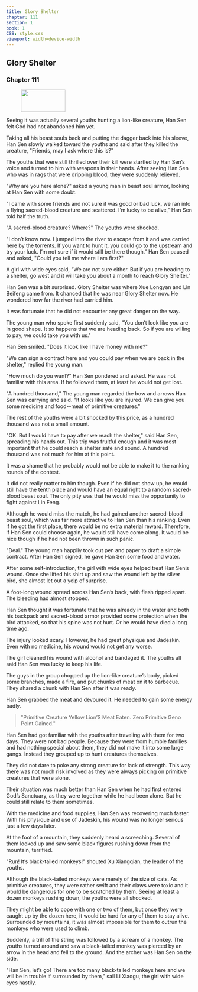 ```yaml
---
title: Glory Shelter
chapter: 111
section: 1
book: 1
CSS: style.css
viewport: width=device-width
---
```


## Glory Shelter

### Chapter 111

<figure>
	<img src="../Images/gem.gif" alt="" id="gem" width="120" height="60" />
</figure>

Seeing it was actually several youths hunting a lion-like creature, Han Sen felt God had not abandoned him yet.

Taking all his beast souls back and putting the dagger back into his sleeve, Han Sen slowly walked toward the youths and said after they killed the creature, "Friends, may I ask where this is?"

The youths that were still thrilled over their kill were startled by Han Sen’s voice and turned to him with weapons in their hands. After seeing Han Sen who was in rags that were dripping blood, they were suddenly relieved.

"Why are you here alone?" asked a young man in beast soul armor, looking at Han Sen with some doubt.

"I came with some friends and not sure it was good or bad luck, we ran into a flying sacred-blood creature and scattered. I’m lucky to be alive," Han Sen told half the truth.

"A sacred-blood creature? Where?" The youths were shocked.

"I don’t know now. I jumped into the river to escape from it and was carried here by the torrents. If you want to hunt it, you could go to the upstream and try your luck. I’m not sure if it would still be there though." Han Sen paused and asked, "Could you tell me where I am first?"

A girl with wide eyes said, "We are not sure either. But if you are heading to a shelter, go west and it will take you about a month to reach Glory Shelter."

Han Sen was a bit surprised. Glory Shelter was where Xue Longyan and Lin Beifeng came from. It chanced that he was near Glory Shelter now. He wondered how far the river had carried him.

It was fortunate that he did not encounter any great danger on the way.

The young man who spoke first suddenly said, "You don’t look like you are in good shape. It so happens that we are heading back. So if you are willing to pay, we could take you with us."

Han Sen smiled. "Does it look like I have money with me?"

"We can sign a contract here and you could pay when we are back in the shelter," replied the young man.

"How much do you want?" Han Sen pondered and asked. He was not familiar with this area. If he followed them, at least he would not get lost.

"A hundred thousand," The young man regarded the bow and arrows Han Sen was carrying and said. "It looks like you are injured. We can give you some medicine and food--meat of primitive creatures."

The rest of the youths were a bit shocked by this price, as a hundred thousand was not a small amount.

"OK. But I would have to pay after we reach the shelter," said Han Sen, spreading his hands out. This trip was fruitful enough and it was most important that he could reach a shelter safe and sound. A hundred thousand was not much for him at this point.

It was a shame that he probably would not be able to make it to the ranking rounds of the contest.

It did not really matter to him though. Even if he did not show up, he would still have the tenth place and would have an equal right to a random sacred-blood beast soul. The only pity was that he would miss the opportunity to fight against Lin Feng.

Although he would miss the match, he had gained another sacred-blood beast soul, which was far more attractive to Han Sen than his ranking. Even if he got the first place, there would be no extra material reward. Therefore, if Han Sen could choose again, he would still have come along. It would be nice though if he had not been thrown in such panic.

"Deal." The young man happily took out pen and paper to draft a simple contract. After Han Sen signed, he gave Han Sen some food and water.

After some self-introduction, the girl with wide eyes helped treat Han Sen’s wound. Once she lifted his shirt up and saw the wound left by the silver bird, she almost let out a yelp of surprise.

A foot-long wound spread across Han Sen’s back, with flesh ripped apart. The bleeding had almost stopped.

Han Sen thought it was fortunate that he was already in the water and both his backpack and sacred-blood armor provided some protection when the bird attacked, so that his spine was not hurt. Or he would have died a long time ago.

The injury looked scary. However, he had great physique and Jadeskin. Even with no medicine, his wound would not get any worse.

The girl cleaned his wound with alcohol and bandaged it. The youths all said Han Sen was lucky to keep his life.

The guys in the group chopped up the lion-like creature’s body, picked some branches, made a fire, and put chunks of meat on it to barbecue. They shared a chunk with Han Sen after it was ready.

Han Sen grabbed the meat and devoured it. He needed to gain some energy badly.

> "Primitive Creature Yellow Lion’S Meat Eaten. Zero Primitive Geno Point Gained."

Han Sen had got familiar with the youths after traveling with them for two days. They were not bad people. Because they were from humble families and had nothing special about them, they did not make it into some large gangs. Instead they grouped up to hunt creatures themselves.

They did not dare to poke any strong creature for lack of strength. This way there was not much risk involved as they were always picking on primitive creatures that were alone.

Their situation was much better than Han Sen when he had first entered God’s Sanctuary, as they were together while he had been alone. But he could still relate to them sometimes.

With the medicine and food supplies, Han Sen was recovering much faster. With his physique and use of Jadeskin, his wound was no longer serious just a few days later.

At the foot of a mountain, they suddenly heard a screeching. Several of them looked up and saw some black figures rushing down from the mountain, terrified.

"Run! It’s black-tailed monkeys!" shouted Xu Xiangqian, the leader of the youths.

Although the black-tailed monkeys were merely of the size of cats. As primitive creatures, they were rather swift and their claws were toxic and it would be dangerous for one to be scratched by them. Seeing at least a dozen monkeys rushing down, the youths were all shocked.

They might be able to cope with one or two of them, but once they were caught up by the dozen here, it would be hard for any of them to stay alive. Surrounded by mountains, it was almost impossible for them to outrun the monkeys who were used to climb.

Suddenly, a trill of the string was followed by a scream of a monkey. The youths turned around and saw a black-tailed monkey was pierced by an arrow in the head and fell to the ground. And the archer was Han Sen on the side.

"Han Sen, let’s go! There are too many black-tailed monkeys here and we will be in trouble if surrounded by them," sail Li Xiaogu, the girl with wide eyes hastily.